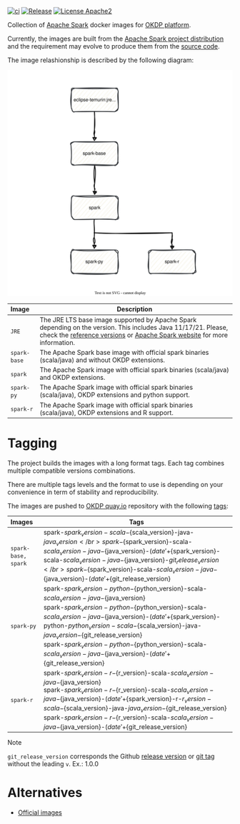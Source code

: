 [![ci](https://github.com/idirze/spark-images/actions/workflows/ci.yml/badge.svg)](https://github.com/idirze/spark-images/actions/workflows/ci.yml)
[![Release](https://img.shields.io/github/v/release/idirze/spark-images)](https://github.com/idirze/spark-images/releases/latest)
[![License Apache2](https://img.shields.io/badge/License-Apache%202.0-blue.svg)](http://www.apache.org/licenses/LICENSE-2.0)


Collection of [Apache Spark](https://spark.apache.org/) docker images for [OKDP platform](https://okdp.io/).

Currently, the images are built from the [Apache Spark project distribution](https://archive.apache.org/dist/spark) and the requirement may evolve to produce them from the [source code](https://github.com/apache/spark).

The image relashionship is described by the following diagram:

<p align="center">
 <img src="docs/images/spark-images.drawio.svg">
</p>




| Image          | Description                                                                                                                                                                                                                                                                       |
|:---------------|-----------------------------------------------------------------------------------------------------------------------------------------------------------------------------------------------------------------------------------------------------------------------------------|
| `JRE`          | The JRE LTS base image supported by Apache Spark depending on the version. This includes Java 11/17/21. Please, check the [reference versions](.build/reference-versions.yml) or [Apache Spark website](https://spark.apache.org/docs/latest/) for more information. |
| `spark-base`   | The Apache Spark base image with official spark binaries (scala/java) and without OKDP extensions.                                                                                                                                                                                |
| `spark`        | The Apache Spark image with official spark binaries (scala/java) and OKDP extensions.                                                                                                                                                                                             | 
| `spark-py`     | The Apache Spark image with official spark binaries (scala/java), OKDP extensions and python support.                                                                                                                                                                             | 
| `spark-r`      | The Apache Spark image with official spark binaries (scala/java), OKDP extensions and R support.                                                                                                                                                                                  | 

# Tagging

The project builds the images with a long format tags. Each tag combines multiple compatible versions combinations.

There are multiple tags levels and the format to use is depending on your convenience in term of stability and reproducibility.

The images are pushed to [OKDP quay.io](https://quay.io/organization/okdp) repository with the following [tags](.build/images.yml):

| Images              | Tags                                                                                                                                                                                                                                                                                                                                                                                                                                                                              |
|:--------------------|-----------------------------------------------------------------------------------------------------------------------------------------------------------------------------------------------------------------------------------------------------------------------------------------------------------------------------------------------------------------------------------------------------------------------------------------------------------------------------------|
| `spark-base, spark` | spark-${spark_version}-scala-${scala_version}-java-${java_version}</br>spark-${spark_version}-scala-${scala_version}-java-${java_version}-$(date '+%Y-%m-%d')</br>spark-${spark_version}-scala-${scala_version}-java-${java_version}-${git_release_version}</br>spark-${spark_version}-scala-${scala_version}-java-${java_version}-$(date '+%Y-%m-%d')-${git_release_version}                                                                                                     |
| `spark-py`          | spark-${spark_version}-python-${python_version}-scala-${scala_version}-java-${java_version}</br>spark-${spark_version}-python-${python_version}-scala-${scala_version}-java-${java_version}-$(date '+%Y-%m-%d')</br>spark-${spark_version}-python-${python_version}-scala-${scala_version}-java-${java_version}-${git_release_version}</br>spark-${spark_version}-python-${python_version}-scala-${scala_version}-java-${java_version}-$(date '+%Y-%m-%d')-${git_release_version} |
| `spark-r`           | spark-${spark_version}-r-${r_version}-scala-${scala_version}-java-${java_version}</br> spark-${spark_version}-r-${r_version}-scala-${scala_version}-java-${java_version}-$(date '+%Y-%m-%d')</br>spark-${spark_version}-r-${r_version}-scala-${scala_version}-java-${java_version}-${git_release_version}</br>spark-${spark_version}-r-${r_version}-scala-${scala_version}-java-${java_version}-$(date '+%Y-%m-%d')-${git_release_version}                                        |

> [!NOTE]
> `git_release_version` corresponds the Github [release version](https://github.com/idirze/spark-images/releases) or [git tag](https://github.com/idirze/spark-images/tags) without the leading `v`.
>  Ex.: 1.0.0
>

# Alternatives

- [Official images](https://github.com/apache/spark-docker)

